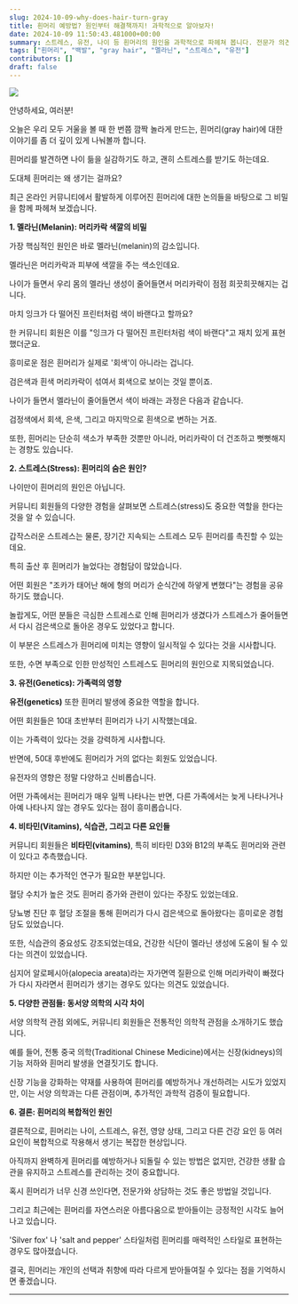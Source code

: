 ```yaml
---
slug: 2024-10-09-why-does-hair-turn-gray
title: 흰머리 예방법? 원인부터 해결책까지! 과학적으로 알아보자!
date: 2024-10-09 11:50:43.481000+00:00
summary: 스트레스, 유전, 나이 등 흰머리의 원인을 과학적으로 파헤쳐 봅니다. 전문가 의견을 바탕으로 흰머리에 대한 궁금증을 해소해 드립니다.
tags: ["흰머리", "백발", "gray hair", "멜라닌", "스트레스", "유전"]
contributors: []
draft: false
---
```


![](https://blogger.googleusercontent.com/img/a/AVvXsEgwNJI_KPpvjwEkqGSG-v_V5k2NuuzYIHp6dWgKaT7QcysPSD6rk2Bfa6ZIn5yXz8RI_yU3FrgJjEwXc1ZgVK9lkLKGy9-3s_6FOBWcGr3BZ8mCgHzHDMdiAqzQ3liC3Z7y4hV88jqN8rSSDBMG7dKTye-3e04E8IKuv48Y6sXTb4NUahewU7zY6X3My2E)

안녕하세요, 여러분!

오늘은 우리 모두 거울을 볼 때 한 번쯤 깜짝 놀라게 만드는, 흰머리(gray hair)에 대한 이야기를 좀 더 깊이 있게 나눠볼까 합니다.

흰머리를 발견하면 나이 듦을 실감하기도 하고, 괜히 스트레스를 받기도 하는데요.

도대체 흰머리는 왜 생기는 걸까요?

최근 온라인 커뮤니티에서 활발하게 이루어진 흰머리에 대한 논의들을 바탕으로 그 비밀을 함께 파헤쳐 보겠습니다.


**1. 멜라닌(Melanin): 머리카락 색깔의 비밀**

가장 핵심적인 원인은 바로 멜라닌(melanin)의 감소입니다.

멜라닌은 머리카락과 피부에 색깔을 주는 색소인데요.

나이가 들면서 우리 몸의 멜라닌 생성이 줄어들면서 머리카락이 점점 희끗희끗해지는 겁니다.

마치 잉크가 다 떨어진 프린터처럼 색이 바랜다고 할까요?

한 커뮤니티 회원은 이를 "잉크가 다 떨어진 프린터처럼 색이 바랜다"고 재치 있게 표현했더군요.

흥미로운 점은 흰머리가 실제로 '회색'이 아니라는 겁니다.

검은색과 흰색 머리카락이 섞여서 회색으로 보이는 것일 뿐이죠.

나이가 들면서 멜라닌이 줄어들면서 색이 바래는 과정은 다음과 같습니다.

검정색에서 회색, 은색, 그리고 마지막으로 흰색으로 변하는 거죠.

또한, 흰머리는 단순히 색소가 부족한 것뿐만 아니라, 머리카락이 더 건조하고 뻣뻣해지는 경향도 있습니다.


**2. 스트레스(Stress): 흰머리의 숨은 원인?**

나이만이 흰머리의 원인은 아닙니다.

커뮤니티 회원들의 다양한 경험을 살펴보면 스트레스(stress)도 중요한 역할을 한다는 것을 알 수 있습니다.

갑작스러운 스트레스는 물론, 장기간 지속되는 스트레스 모두 흰머리를 촉진할 수 있는데요.

특히 출산 후 흰머리가 늘었다는 경험담이 많았습니다.

어떤 회원은 "조카가 태어난 해에 형의 머리가 순식간에 하얗게 변했다"는 경험을 공유하기도 했습니다.

놀랍게도, 어떤 분들은 극심한 스트레스로 인해 흰머리가 생겼다가 스트레스가 줄어들면서 다시 검은색으로 돌아온 경우도 있었다고 합니다.

이 부분은 스트레스가 흰머리에 미치는 영향이 일시적일 수 있다는 것을 시사합니다.

또한, 수면 부족으로 인한 만성적인 스트레스도 흰머리의 원인으로 지목되었습니다.


**3. 유전(Genetics): 가족력의 영향**

**유전(genetics)** 또한 흰머리 발생에 중요한 역할을 합니다.

어떤 회원들은 10대 초반부터 흰머리가 나기 시작했는데요.

이는 가족력이 있다는 것을 강력하게 시사합니다.

반면에, 50대 후반에도 흰머리가 거의 없다는 회원도 있었습니다.

유전자의 영향은 정말 다양하고 신비롭습니다.

어떤 가족에서는 흰머리가 매우 일찍 나타나는 반면, 다른 가족에서는 늦게 나타나거나 아예 나타나지 않는 경우도 있다는 점이 흥미롭습니다.


**4. 비타민(Vitamins), 식습관, 그리고 다른 요인들**

커뮤니티 회원들은 **비타민(vitamins)**, 특히 비타민 D3와 B12의 부족도 흰머리와 관련이 있다고 추측했습니다.

하지만 이는 추가적인 연구가 필요한 부분입니다.

혈당 수치가 높은 것도 흰머리 증가와 관련이 있다는 주장도 있었는데요.

당뇨병 진단 후 혈당 조절을 통해 흰머리가 다시 검은색으로 돌아왔다는 흥미로운 경험담도 있었습니다.

또한, 식습관의 중요성도 강조되었는데요, 건강한 식단이 멜라닌 생성에 도움이 될 수 있다는 의견이 있었습니다.

심지어 알로페시아(alopecia areata)라는 자가면역 질환으로 인해 머리카락이 빠졌다가 다시 자라면서 흰머리가 생기는 경우도 있다는 의견도 있었습니다.


**5.  다양한 관점들:  동서양 의학의 시각 차이**

서양 의학적 관점 외에도, 커뮤니티 회원들은 전통적인 의학적 관점을 소개하기도 했습니다.

예를 들어, 전통 중국 의학(Traditional Chinese Medicine)에서는 신장(kidneys)의 기능 저하와 흰머리 발생을 연결짓기도 합니다.

신장 기능을 강화하는 약재를 사용하여 흰머리를 예방하거나 개선하려는 시도가 있었지만, 이는 서양 의학과는 다른 관점이며, 추가적인 과학적 검증이 필요합니다.


**6. 결론: 흰머리의 복합적인 원인**

결론적으로, 흰머리는 나이, 스트레스, 유전, 영양 상태, 그리고 다른 건강 요인 등 여러 요인이 복합적으로 작용해서 생기는 복잡한 현상입니다.

아직까지 완벽하게 흰머리를 예방하거나 되돌릴 수 있는 방법은 없지만, 건강한 생활 습관을 유지하고 스트레스를 관리하는 것이 중요합니다.

혹시 흰머리가 너무 신경 쓰인다면, 전문가와 상담하는 것도 좋은 방법일 것입니다.

그리고 최근에는 흰머리를 자연스러운 아름다움으로 받아들이는 긍정적인 시각도 늘어나고 있습니다.

'Silver fox' 나 'salt and pepper' 스타일처럼 흰머리를 매력적인 스타일로 표현하는 경우도 많아졌습니다.

결국, 흰머리는 개인의 선택과 취향에 따라 다르게 받아들여질 수 있다는 점을 기억하시면 좋겠습니다.

---
